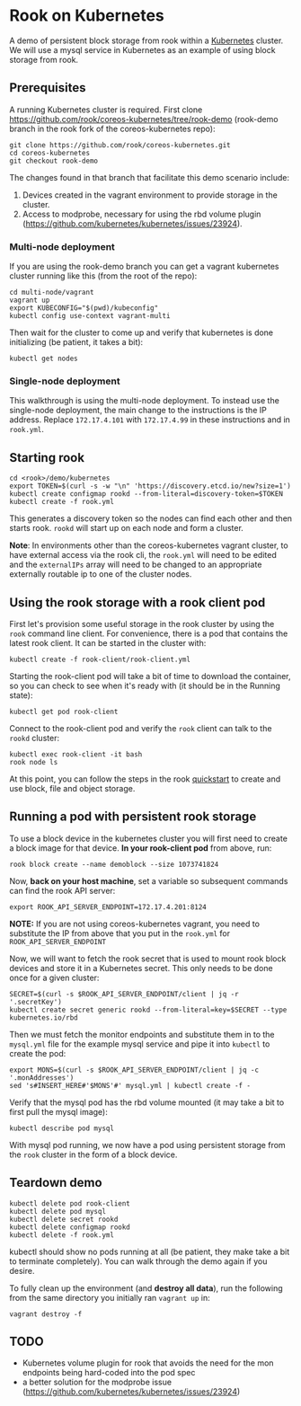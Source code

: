 # Rook on Kubernetes

A demo of persistent block storage from rook within a [Kubernetes](http://kubernetes.io/) cluster. We will use a mysql service in Kubernetes as an example of using block storage from rook.

## Prerequisites

A running Kubernetes cluster is required. First clone <https://github.com/rook/coreos-kubernetes/tree/rook-demo> (rook-demo branch in the rook fork of the coreos-kubernetes repo):
```
git clone https://github.com/rook/coreos-kubernetes.git
cd coreos-kubernetes
git checkout rook-demo
```

The changes found in that branch that facilitate this demo scenario include:  
1. Devices created in the vagrant environment to provide storage in the cluster.  
2. Access to modprobe, necessary for using the rbd volume plugin (<https://github.com/kubernetes/kubernetes/issues/23924>).  

### Multi-node deployment

If you are using the rook-demo branch you can get a vagrant kubernetes cluster running like this (from the root of the repo):
```
cd multi-node/vagrant
vagrant up
export KUBECONFIG="$(pwd)/kubeconfig"
kubectl config use-context vagrant-multi
```

Then wait for the cluster to come up and verify that kubernetes is done initializing (be patient, it takes a bit):
```
kubectl get nodes
```

### Single-node deployment

This walkthrough is using the multi-node deployment. To instead use the single-node deployment, the main change to the instructions is the IP address.
Replace `172.17.4.101` with `172.17.4.99` in these instructions and in `rook.yml`.

## Starting rook
```
cd <rook>/demo/kubernetes
export TOKEN=$(curl -s -w "\n" 'https://discovery.etcd.io/new?size=1')
kubectl create configmap rookd --from-literal=discovery-token=$TOKEN
kubectl create -f rook.yml
```

This generates a discovery token so the nodes can find each other and then starts rook. `rookd` will start up on each node and form a cluster.

**Note**: In environments other than the coreos-kubernetes vagrant cluster, to have external access via the rook cli, the `rook.yml` will need to be edited and the `externalIPs` array will need to be changed to an appropriate externally routable ip to one of the cluster nodes.

## Using the rook storage with a rook client pod

First let's provision some useful storage in the rook cluster by using the `rook` command line client.  For convenience, there is a pod that contains the latest rook client.  It can be started in the cluster with:
```
kubectl create -f rook-client/rook-client.yml
```  

Starting the rook-client pod will take a bit of time to download the container, so you can check to see when it's ready with (it should be in the Running state):
```
kubectl get pod rook-client
```

Connect to the rook-client pod and verify the `rook` client can talk to the `rookd` cluster:
```
kubectl exec rook-client -it bash
rook node ls
```

At this point, you can follow the steps in the rook [quickstart](/README.md#block-storage) to create and use block, file and object storage.

## Running a pod with persistent rook storage
To use a block device in the kubernetes cluster you will first need to create a block image for that device.  **In your rook-client pod** from above, run:
```
rook block create --name demoblock --size 1073741824
```

Now, **back on your host machine**, set a variable so subsequent commands can find the rook API server:
```
export ROOK_API_SERVER_ENDPOINT=172.17.4.201:8124
```
**NOTE:** If you are not using coreos-kubernetes vagrant, you need to substitute the IP from above that you put in the `rook.yml` for `ROOK_API_SERVER_ENDPOINT`

Now, we will want to fetch the rook secret that is used to mount rook block devices and store it in a Kubernetes secret. This only needs to be done once for a given cluster:
```
SECRET=$(curl -s $ROOK_API_SERVER_ENDPOINT/client | jq -r '.secretKey')
kubectl create secret generic rookd --from-literal=key=$SECRET --type kubernetes.io/rbd
```   

Then we must fetch the monitor endpoints and substitute them in to the `mysql.yml` file for the example mysql service and pipe it into `kubectl` to create the pod:
```
export MONS=$(curl -s $ROOK_API_SERVER_ENDPOINT/client | jq -c '.monAddresses')
sed 's#INSERT_HERE#'$MONS'#' mysql.yml | kubectl create -f -
```

Verify that the mysql pod has the rbd volume mounted (it may take a bit to first pull the mysql image):
```
kubectl describe pod mysql
```

With mysql pod running, we now have a pod using persistent storage from the `rook` cluster in the form of a block device. 

## Teardown demo
```
kubectl delete pod rook-client
kubectl delete pod mysql
kubectl delete secret rookd
kubectl delete configmap rookd
kubectl delete -f rook.yml
```

kubectl should show no pods running at all (be patient, they make take a bit to terminate completely).  You can walk through the demo again if you desire.

To fully clean up the environment (and **destroy all data**), run the following from the same directory you initially ran `vagrant up` in:
```
vagrant destroy -f
```

## TODO

* Kubernetes volume plugin for rook that avoids the need for the mon endpoints being hard-coded into the pod spec
* a better solution for the modprobe issue (<https://github.com/kubernetes/kubernetes/issues/23924>)

